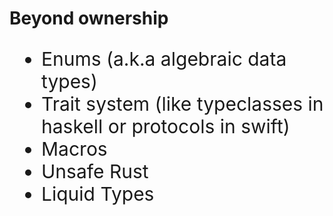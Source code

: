 # Beyond ownership

<div style="font-size: 30px">

- Enums (a.k.a algebraic data types)
- Trait system (like typeclasses in haskell or protocols in swift)
- Macros
- Unsafe Rust
- Liquid Types

</div>
